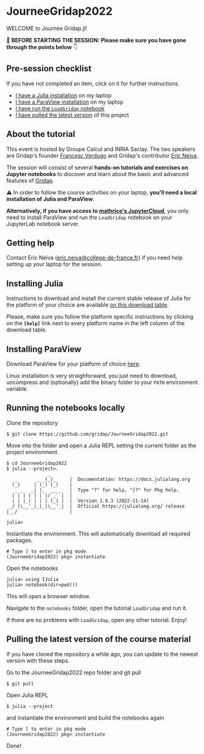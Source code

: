 # JourneeGridap2022

WELCOME to Journée Gridap.jl!

🚨 **BEFORE STARTING THE SESSION: Please make sure you have gone through the points below** 👇

## Pre-session checklist

If you have not completed an item, click on it for further instructions.

* [I have a Julia installation](#installing-julia) on my laptop
* [I have a ParaView installation](#installing-paraview) on my laptop
* [I have run the `LoadGridap` notebook](#running-the-notebooks-locally)
* [I have pulled the latest version](#pulling-the-latest-version-of-the-course-material) of this project

## About the tutorial

This event is hosted by Groupe Calcul and INRIA Saclay. The two speakers are Gridap's founder [Francesc Verdugo](https://github.com/fverdugo) and Gridap's contributor [Eric Neiva](https://github.com/ericneiva).

The session will consist of several **hands-on tutorials and exercises on Jupyter notebooks** to discover and learn about the basic and advanced features of [Gridap](https://github.com/gridap/Gridap.jl).

⚠️ In order to follow the course activities on your laptop, **you'll need a local installation of Julia and ParaView**.

**Alternatively, if you have access to [mathrice's JupyterCloud](https://jupytercloud.math.cnrs.fr/sites/)**, you only need to install ParaView and run the `LoadGridap` notebook on your JupyterLab notebook server.

## Getting help

Contact Eric Neiva (eric.neiva@college-de-france.fr) if you need help setting up your laptop for the session.

## Installing Julia

Instructions to download and install the current stable release of Julia for the platform of your choice are available [on this download table](https://julialang.org/downloads/#current_stable_release).

Please, make sure you follow the platform specific instructions by clicking on the **`[help]`** link next to every platform name in the left column of the download table.

## Installing ParaView

Download ParaView for your platform of choice [here](https://www.paraview.org/download/).

Linux installation is very straighforward, you just need to download, uncompress and (optionally) add the binary folder to your `PATH` environment variable.

## Running the notebooks locally

Clone the repository
```
$ git clone https://github.com/gridap/JourneeGridap2022.git
```

Move into the folder and open a Julia REPL setting the current folder as the project environment. 
```
$ cd JourneeGridap2022
$ julia --project=.
               _
   _       _ _(_)_     |  Documentation: https://docs.julialang.org
  (_)     | (_) (_)    |
   _ _   _| |_  __ _   |  Type "?" for help, "]?" for Pkg help.
  | | | | | | |/ _` |  |
  | | |_| | | | (_| |  |  Version 1.8.3 (2022-11-14)
 _/ |\__'_|_|_|\__'_|  |  Official https://julialang.org/ release
|__/                   |

julia> 

```

Instantiate the environment. This will automatically download all required packages.
```
# Type ] to enter in pkg mode
(JourneeGridap2022) pkg> instantiate
```

Open the notebooks
```
julia> using IJulia
julia> notebook(dir=pwd())
```
This will open a browser window. 

Navigate to the `notebooks` folder, open the tutorial `LoadGridap` and run it.

If there are no problems with `LoadGridap`, open any other tutorial. Enjoy!

## Pulling the latest version of the course material

If you have cloned the repository a while ago, you can update to the newest version with these steps.

Go to the JourneeGridap2022 repo folder and git pull
```
$ git pull
```
Open Julia REPL
```
$ julia --project

```
and instantiate the environment and build the notebooks again
```
# Type ] to enter in pkg mode
(JourneeGridap2022) pkg> instantiate
```

Done!

